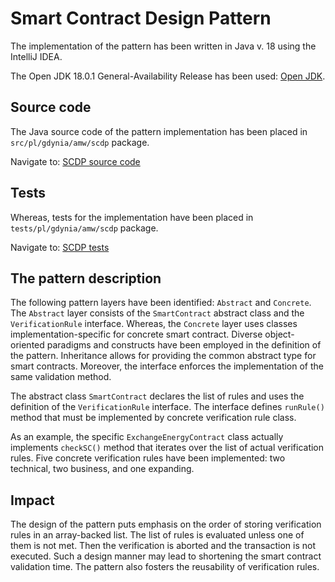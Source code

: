 # Smart Contract Design Pattern

The implementation of the pattern has been written in Java v. 18 using the IntelliJ IDEA.

The Open JDK 18.0.1 General-Availability Release has been used: [Open JDK](https://jdk.java.net/18/).

## Source code

The Java source code of the pattern implementation has been placed in ``src/pl/gdynia/amw/scdp`` package.

Navigate to: [SCDP source code](https://github.com/drGorski/SmartContractDesignPattern/tree/master/src/pl/gdynia/amw/scdp)

## Tests

Whereas, tests for the implementation have been placed in ``tests/pl/gdynia/amw/scdp`` package.

Navigate to: [SCDP tests](https://github.com/drGorski/SmartContractDesignPattern/tree/master/tests/pl/gdynia/amw/scdp)

## The pattern description

The following pattern layers have been identified: ``Abstract`` and ``Concrete``. The ``Abstract`` layer consists of the ``SmartContract`` abstract class and the ``VerificationRule`` interface. Whereas, the ``Concrete`` layer uses classes implementation-specific for concrete smart contract. Diverse object-oriented paradigms and constructs have been employed in the definition of the pattern. Inheritance allows for providing the common abstract type for smart contracts. Moreover, the interface enforces the implementation of the same validation method.

The abstract class ``SmartContract`` declares the list of rules and uses the definition of the ``VerificationRule`` interface. The interface defines ``runRule()`` method that must be implemented by concrete verification rule class. 

As an example, the specific ``ExchangeEnergyContract`` class actually implements ``checkSC()`` method that iterates over the list of actual verification rules. Five concrete verification rules have been implemented: two technical, two business, and one expanding. 

## Impact

The design of the pattern puts emphasis on the order of storing verification rules in an array-backed list. The list of rules is evaluated unless one of them is not met. Then the verification is aborted and the transaction is not executed. Such a design manner may lead to shortening the smart contract validation time. The pattern also fosters the reusability of verification rules.

